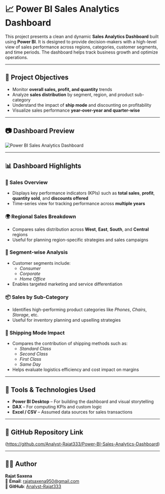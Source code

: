 # 📈 Power BI Sales Analytics Dashboard

This project presents a clean and dynamic **Sales Analytics Dashboard** built using **Power BI**. It is designed to provide decision-makers with a high-level view of sales performance across regions, categories, customer segments, and time periods. The dashboard helps track business growth and optimize operations.

---

## 🎯 Project Objectives

- Monitor **overall sales, profit, and quantity** trends
- Analyze **sales distribution** by segment, region, and product sub-category
- Understand the impact of **ship mode** and discounting on profitability
- Visualize sales performance **year-over-year and quarter-wise**

---

## 📷 Dashboard Preview

![Power BI Sales Analytics Dashboard](https://github.com/user-attachments/assets/c00be399-c7d2-463f-a4e2-7b729fe55d8b)


---

## 📊 Dashboard Highlights

### 🧾 Sales Overview
- Displays key performance indicators (KPIs) such as **total sales**, **profit**, **quantity sold**, and **discounts offered**
- Time-series view for tracking performance across **multiple years**

### 🌍 Regional Sales Breakdown
- Compares sales distribution across **West**, **East**, **South**, and **Central** regions
- Useful for planning region-specific strategies and sales campaigns

### 👥 Segment-wise Analysis
- Customer segments include:
  - *Consumer*
  - *Corporate*
  - *Home Office*
- Enables targeted marketing and service differentiation

### 📦 Sales by Sub-Category
- Identifies high-performing product categories like *Phones*, *Chairs*, *Storage*, etc.
- Useful for inventory planning and upselling strategies

### 🚚 Shipping Mode Impact
- Compares the contribution of shipping methods such as:
  - *Standard Class*
  - *Second Class*
  - *First Class*
  - *Same Day*
- Helps evaluate logistics efficiency and cost impact on margins

---

## 🧰 Tools & Technologies Used

- **Power BI Desktop** – For building the dashboard and visual storytelling  
- **DAX** – For computing KPIs and custom logic  
- **Excel / CSV** – Assumed data sources for sales transactions

---

## 🔗 GitHub Repository Link

(https://github.com/Analyst-Rajat333/Power-BI-Sales-Analytics-Dashboard)

---

## 👨‍💻 Author

**Rajat Saxena**  
📧 **Email**: [rajatsaxena950@gmail.com](mailto:rajatsaxena950@gmail.com)  
🔗 **GitHub**: [Analyst-Rajat333](https://github.com/Analyst-Rajat333)



